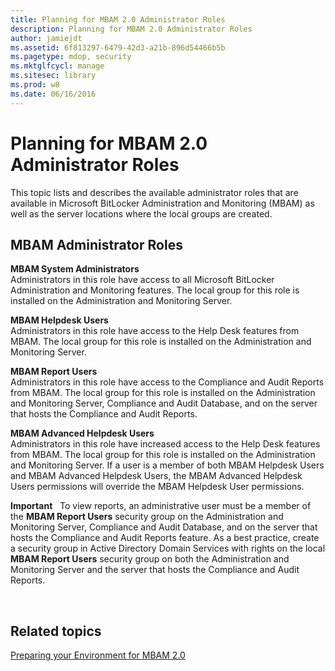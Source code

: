 ```yaml
---
title: Planning for MBAM 2.0 Administrator Roles
description: Planning for MBAM 2.0 Administrator Roles
author: jamiejdt
ms.assetid: 6f813297-6479-42d3-a21b-896d54466b5b
ms.pagetype: mdop, security
ms.mktglfcycl: manage
ms.sitesec: library
ms.prod: w8
ms.date: 06/16/2016
---
```



# Planning for MBAM 2.0 Administrator Roles


This topic lists and describes the available administrator roles that are available in Microsoft BitLocker Administration and Monitoring (MBAM) as well as the server locations where the local groups are created.

##  MBAM Administrator Roles


<a href="" id="---------------mbam-system-administrators"></a> **MBAM System Administrators**  
Administrators in this role have access to all Microsoft BitLocker Administration and Monitoring features. The local group for this role is installed on the Administration and Monitoring Server.

<a href="" id="---------------mbam-helpdesk-users"></a> **MBAM Helpdesk Users**  
Administrators in this role have access to the Help Desk features from MBAM. The local group for this role is installed on the Administration and Monitoring Server.

<a href="" id="---------------mbam-report-users"></a> **MBAM Report Users**  
Administrators in this role have access to the Compliance and Audit Reports from MBAM. The local group for this role is installed on the Administration and Monitoring Server, Compliance and Audit Database, and on the server that hosts the Compliance and Audit Reports.

<a href="" id="---------------mbam-advanced-helpdesk-users"></a> **MBAM Advanced Helpdesk Users**  
Administrators in this role have increased access to the Help Desk features from MBAM. The local group for this role is installed on the Administration and Monitoring Server. If a user is a member of both MBAM Helpdesk Users and MBAM Advanced Helpdesk Users, the MBAM Advanced Helpdesk Users permissions will override the MBAM Helpdesk User permissions.

**Important**  
To view reports, an administrative user must be a member of the **MBAM Report Users** security group on the Administration and Monitoring Server, Compliance and Audit Database, and on the server that hosts the Compliance and Audit Reports feature. As a best practice, create a security group in Active Directory Domain Services with rights on the local **MBAM Report Users** security group on both the Administration and Monitoring Server and the server that hosts the Compliance and Audit Reports.

 

## Related topics


[Preparing your Environment for MBAM 2.0](preparing-your-environment-for-mbam-20-mbam-2.md)

 

 





